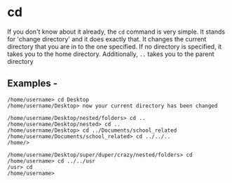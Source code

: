 # cd

If you don't know about it already, the `cd` command is very simple. It stands for 'change directory' and it does exactly that. It changes the current directory that you are in to the one specified. If no directory is specified, it takes you to the home directory. Additionally, `..` takes you to the parent directory

## Examples -

```shell
/home/username> cd Desktop
/home/username/Desktop> now your current directory has been changed
```

```shell
/home/username/Desktop/nested/folders> cd ..
/home/username/Desktop/nested> cd ..
/home/username/Desktop> cd ../Documents/school_related
/home/username/Documents/school_related> cd ../../..
/home/>
```

```shell
/home/username/Desktop/super/duper/crazy/nested/folders> cd
/home/username> cd ../../usr
/usr> cd
/home/username> 
```
